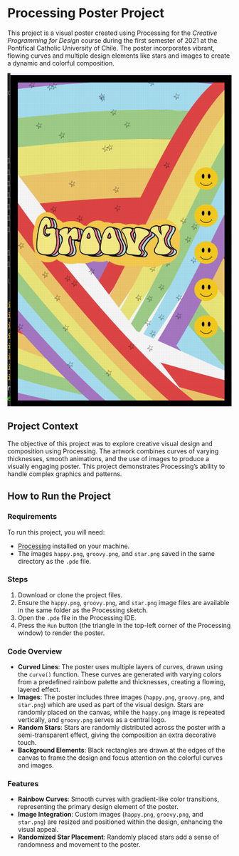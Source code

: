 # Processing Poster Project

This project is a visual poster created using Processing for the *Creative Programming for Design* course during the first semester of 2021 at the Pontifical Catholic University of Chile. The poster incorporates vibrant, flowing curves and multiple design elements like stars and images to create a dynamic and colorful composition.

![alt text](image.png)

## Project Context

The objective of this project was to explore creative visual design and composition using Processing. The artwork combines curves of varying thicknesses, smooth animations, and the use of images to produce a visually engaging poster. This project demonstrates Processing’s ability to handle complex graphics and patterns.

## How to Run the Project

### Requirements

To run this project, you will need:

- [Processing](https://processing.org/download/) installed on your machine.
- The images `happy.png`, `groovy.png`, and `star.png` saved in the same directory as the `.pde` file.

### Steps

1. Download or clone the project files.
2. Ensure the `happy.png`, `groovy.png`, and `star.png` image files are available in the same folder as the Processing sketch.
3. Open the `.pde` file in the Processing IDE.
4. Press the `Run` button (the triangle in the top-left corner of the Processing window) to render the poster.

### Code Overview

- **Curved Lines**: The poster uses multiple layers of curves, drawn using the `curve()` function. These curves are generated with varying colors from a predefined rainbow palette and thicknesses, creating a flowing, layered effect.
- **Images**: The poster includes three images (`happy.png`, `groovy.png`, and `star.png`) which are used as part of the visual design. Stars are randomly placed on the canvas, while the `happy.png` image is repeated vertically, and `groovy.png` serves as a central logo.
- **Random Stars**: Stars are randomly distributed across the poster with a semi-transparent effect, giving the composition an extra decorative touch.
- **Background Elements**: Black rectangles are drawn at the edges of the canvas to frame the design and focus attention on the colorful curves and images.

### Features

- **Rainbow Curves**: Smooth curves with gradient-like color transitions, representing the primary design element of the poster.
- **Image Integration**: Custom images (`happy.png`, `groovy.png`, and `star.png`) are resized and positioned within the design, enhancing the visual appeal.
- **Randomized Star Placement**: Randomly placed stars add a sense of randomness and movement to the poster.
